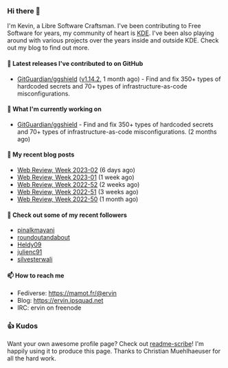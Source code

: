 ### Hi there 👋

I'm Kevin, a Libre Software Craftsman. I've been contributing to Free Software for years,
my community of heart is [KDE](https://kde.org). I've been also playing around with various
projects over the years inside and outside KDE. Check out my blog to find out more.

#### 🔭 Latest releases I've contributed to on GitHub

- [GitGuardian/ggshield](https://github.com/GitGuardian/ggshield) ([v1.14.2](https://github.com/GitGuardian/ggshield/releases/tag/v1.14.2), 1 month ago) - Find and fix 350&#43; types of hardcoded secrets and 70&#43; types of infrastructure-as-code misconfigurations.

#### 🌱 What I'm currently working on

- [GitGuardian/ggshield](https://github.com/GitGuardian/ggshield) - Find and fix 350&#43; types of hardcoded secrets and 70&#43; types of infrastructure-as-code misconfigurations. (2 months ago)

#### 📜 My recent blog posts

- [Web Review, Week 2023-02](https://ervin.ipsquad.net/blog/2023/01/13/web-review-week-2023-02/) (6 days ago)
- [Web Review, Week 2023-01](https://ervin.ipsquad.net/blog/2023/01/06/web-review-week-2023-01/) (1 week ago)
- [Web Review, Week 2022-52](https://ervin.ipsquad.net/blog/2022/12/30/web-review-week-2022-52/) (2 weeks ago)
- [Web Review, Week 2022-51](https://ervin.ipsquad.net/blog/2022/12/23/web-review-week-2022-51/) (3 weeks ago)
- [Web Review, Week 2022-50](https://ervin.ipsquad.net/blog/2022/12/16/web-review-week-2022-50/) (1 month ago)

#### 👯 Check out some of my recent followers

- [pinalkmayani](https://github.com/pinalkmayani)
- [roundoutandabout](https://github.com/roundoutandabout)
- [Heldy09](https://github.com/Heldy09)
- [julienc91](https://github.com/julienc91)
- [silvesterwali](https://github.com/silvesterwali)

#### 📫 How to reach me

- Fediverse: https://mamot.fr/@ervin
- Blog: https://ervin.ipsquad.net
- IRC: ervin on freenode

### 👍 Kudos

Want your own awesome profile page? Check out [readme-scribe](https://github.com/muesli/readme-scribe)!
I'm happily using it to produce this page. Thanks to Christian Muehlhaeuser for all the hard work.

